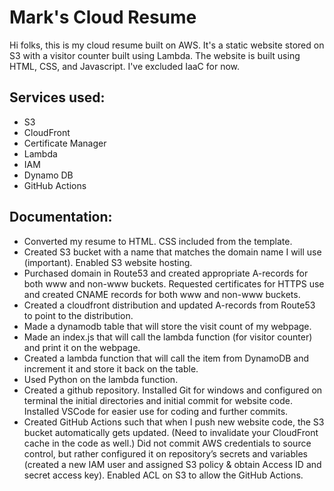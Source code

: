 # Mark's Cloud Resume

Hi folks, this is my cloud resume built on AWS. It's a static website stored on S3 with a visitor counter built using Lambda. The website is built using HTML, CSS, and Javascript. I've excluded IaaC for now.

## Services used:
+ S3
+ CloudFront
+ Certificate Manager
+ Lambda
+ IAM
+ Dynamo DB
+ GitHub Actions


## Documentation:
+ Converted my resume to HTML. CSS included from the template.
+ Created S3 bucket with a name that matches the domain name I will use (important). Enabled S3 website hosting. 
+ Purchased domain in Route53 and created appropriate A-records for both www and non-www buckets. Requested certificates for HTTPS use and created CNAME records for both www and non-www buckets. 
+ Created a cloudfront distribution and updated A-records from Route53 to point to the distribution. 
+ Made a dynamodb table that will store the visit count of my webpage. 
+ Made an index.js that will call the lambda function (for visitor counter) and print it on the webpage. 
+ Created a lambda function that will call the item from DynamoDB and increment it and store it back on the table.  
+ Used Python on the lambda function. 
+ Created a github repository. Installed Git for windows and configured on terminal the initial directories and initial commit for website code. Installed VSCode for easier use for coding and further commits.  
+ Created GitHub Actions such that when I push new website code, the S3 bucket automatically gets updated. (Need to invalidate your CloudFront cache in the code as well.) Did not commit AWS credentials to source control, but rather configured it on repository’s
  secrets and variables (created a new IAM user and assigned S3 policy & obtain Access ID and secret access key). Enabled ACL on S3 to allow the GitHub Actions. 

 

 
